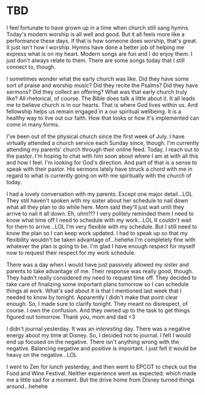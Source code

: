 # TBD

I feel fortunate to have grown up in a time when church still sang hymns. Today's modern worship is all well and good. But it all feels more like a performance these days. If that is how someone does worship, that's great. It just isn't how I worship. Hymns have done a better job of helping me express what is on my heart. Modern songs are fun and I do enjoy them. I just don't always relate to them. There are some songs today that I still connect to, though.

I sometimes wonder what the early church was like. Did they have some sort of praise and worship music? Did they recite the Psalms? Did they have sermons? Did they collect an offering? What was that early church truly like? All rhetorical, of course. The Bible does talk a little about it. It all leads me to believe church is in our hearts. That is where God lives within us. And fellowship helps us remain engaged in a our spiritual wellbeing. It is a healthy way to live out our faith. How that looks or how it's implemented can come in many forms.

I've been out of the physical church since the first week of July. I have virtually attended a church service each Sunday since, though. I'm currently attending my parents' church through their online feed. Today, I reach out to the pastor. I'm hoping to chat with him soon about where I am at with all this and how I feel. I'm looking for God's direction. And part of that is a sense to speak with their pastor. His sermons lately have struck a chord with me in regard to what is currently going on with me spiritually with the *church* of today.

I had a lovely conversation with my parents. Except one major detail...LOL They still haven't spoken with my sister about her schedule to nail down what all they plan to do while here. Mom said they'll just wait until they arrive to nail it all down. Eh, uhm?!? I very politely reminded them I need to know what time off I need to schedule with my work...LOL It couldn't wait for them to arrive...LOL I'm very flexible with my schedule. But I still need to know the plan so I can keep work updated. I had to speak up so that my flexibility wouldn't be taken advantage of...hehehe I'm completely fine with whatever the plan is going to be. I'm glad I have enough respect for myself now to request their respect for my work schedule.

There was a day when I would have just passively allowed my sister and parents to take advantage of me. Their response was really good, though. They hadn't really considered my need to request time off. They decided to take care of finalizing some important plans tomorrow so I can schedule things at work. What's sad about it is that I mentioned last week that I needed to know by tonight. Apparently I didn't make that point clear enough. So, I made sure to clarify tonight. They meant no disrespect, of course. I own the confusion. And they owned up to the task to get things figured out tomorrow. Thank you, mom and dad <3

I didn't journal yesterday. It was an *interesting* day. There was a negative energy about my time at Disney. So, I decided not to journal. I felt I would end up focused on the negative. There isn't anything wrong with the negative. Balancing negative and positive is important. I just felt it would be heavy on the negative...LOL

I went to Zen for lunch yesterday, and then went to EPCOT to check out the Food and Wine Festival. Neither experience went as expected; which made me a little sad for a moment. But the drive home from Disney turned things around...hehehe